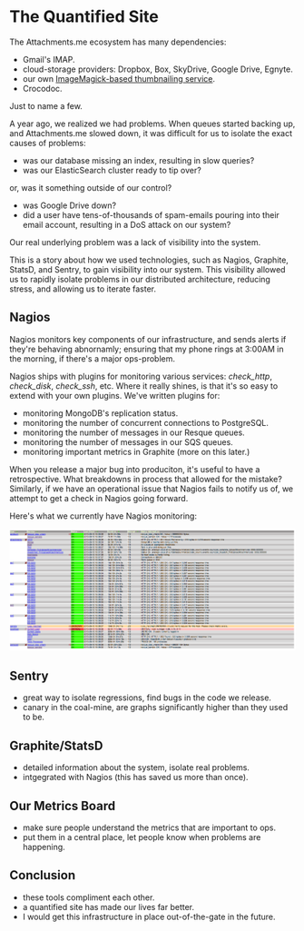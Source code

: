The Quantified Site
===================

The Attachments.me ecosystem has many dependencies:

* Gmail's IMAP.
* cloud-storage providers: Dropbox, Box, SkyDrive, Google Drive, Egnyte.
* our own [ImageMagick-based thumbnailing service](https://github.com/bcoe/thumbd).
* Crocodoc.

Just to name a few.

A year ago, we realized we had problems. When queues started backing up, and Attachments.me slowed down, it was difficult for us to isolate the exact causes of problems:

* was our database missing an index, resulting in slow queries?
* was our ElasticSearch cluster ready to tip over?

or, was it something outside of our control?

* was Google Drive down?
* did a user have tens-of-thousands of spam-emails pouring into their email account, resulting in a DoS attack on our system?

Our real underlying problem was a lack of visibility into the system. 

This is a story about how we used technologies, such as Nagios, Graphite, StatsD, and Sentry, to gain visibility into our system. This visibility allowed us to rapidly isolate problems in our distributed architecture, reducing stress, and allowing us to iterate faster.

Nagios
------

Nagios monitors key components of our infrastructure, and sends alerts if they're behaving abnornamly; ensuring that my phone rings at 3:00AM in the morning, if there's a major ops-problem.

Nagios ships with plugins for monitoring various services: _check\_http_, _check\_disk_, _check\_ssh_, etc. Where it really shines, is that it's so easy to extend with your own plugins. We've written plugins for:

* monitoring MongoDB's replication status.
* monitoring the number of concurrent connections to PostgreSQL.
* monitoring the number of messages in our Resque queues.
* monitoring the number of messages in our SQS queues.
* monitoring important metrics in Graphite (more on this later.)

When you release a major bug into produciton, it's useful to have a retrospective. What breakdowns in process that allowed for the mistake? Similarly, if we have an operational issue that Nagios fails to notify us of, we attempt to get a check in Nagios going forward.

Here's what we currently have Nagios monitoring:

![Nagios at Attachments.me](./images/quantified-site/nagios.png)

Sentry
------

* great way to isolate regressions, find bugs in the code we release.
* canary in the coal-mine, are graphs significantly higher than they used to be.

Graphite/StatsD
---------------

* detailed information about the system, isolate real problems.
* intgegrated with Nagios (this has saved us more than once).

Our Metrics Board
-----------------

* make sure people understand the metrics that are important to ops.
* put them in a central place, let people know when problems are happening.

Conclusion 
----------

* these tools compliment each other.
* a quantified site has made our lives far better.
* I would get this infrastructure in place out-of-the-gate in the future.